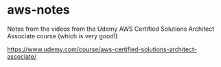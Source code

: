 # aws-notes

Notes from the videos from the Udemy AWS Certified Solutions Architect Associate course (which is very good!)

https://www.udemy.com/course/aws-certified-solutions-architect-associate/

